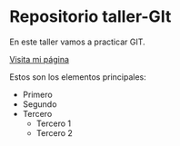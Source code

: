 # Repositorio taller-GIt

En este taller vamos a practicar GIT.

[Visita mi página](http://suarezdefigueroa.es:8080/enrol/index.php?id=131)

Estos son los elementos principales:

- Primero
- Segundo
- Tercero
    - Tercero 1
    - Tercero 2